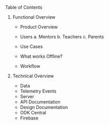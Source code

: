 Table of Contents

1. Functional Overview

    - Product Overview
    - Users
       a. Mentors
       b. Teachers
       c. Parents

    - Use Cases
    - What works Offline?
    - Workflow

2. Technical Overview  

    - Data
    - Telemetry Events
    - Server
    - API Documentation
    - Design Documentation
    - ODK Central
    - Firebase
